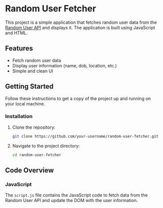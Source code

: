 # Random User Fetcher

This project is a simple application that fetches random user data from the [Random User API](https://randomuser.me) and displays it. The application is built using JavaScript and HTML.

## Features

- Fetch random user data
- Display user information (name, dob, location, etc.)
- Simple and clean UI

## Getting Started

Follow these instructions to get a copy of the project up and running on your local machine.

### Installation

1. Clone the repository:
    ```sh
    git clone https://github.com/your-username/random-user-fetcher.git
    ```

2. Navigate to the project directory:
    ```sh
    cd random-user-fetcher
    ```

## Code Overview

### JavaScript

The `script.js` file contains the JavaScript code to fetch data from the Random User API and update the DOM with the user information.

